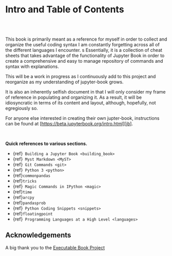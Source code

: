 # Intro and Table of Contents
<br />
<br />

This book is primarily meant as a reference for myself in order to collect and
organize the useful coding syntax I am constantly forgetting across all
of the different languages I encounter.
s
Essentially, it is a collection of cheat sheets that takes advantage of the
functionality of Jupyter Book in order to create a comprehensive
and easy to manage repository of commands and syntax with explanations.

This will be a work in progress as I continuously add to this project
and reorganize as my understanding of jupyter-book grows.

It is also an inherently selfish document in that I will only consider my frame
of reference in populating and organizing it. As a result, it will be idiosyncratic
in terms of its content and layout, although, hopefully, not egregiously so.


For anyone else interested in creating their own jupter-book,
instructions can be found at [https://beta.jupyterbook.org/intro.html][jb].

[jb]: https://beta.jupyterbook.org/intro.html

<br />

**Quick references to various sections.**

- {ref}` Building a Jupyter Book <building_book>`
- {ref}` Myst Markdown <MyST>`
- {ref}` Git Commands <git>`
- {ref}` Python 3 <python>`
- {ref}`commonpandas`
- {ref}`tricks`
- {ref}` Magic Commands in IPython <magic>`
- {ref}`time`
- {ref}`arcpy`
- {ref}`pandasprob`
- {ref}` Python Coding Snippets <snippets>`
- {ref}`floatingpoint`
- {ref}` Programming Languages at a High Level <languages>`


## Acknowledgements

A big thank you to the [Executable Book Project][book]

[book]: https://executablebooks.org/en/latest/






